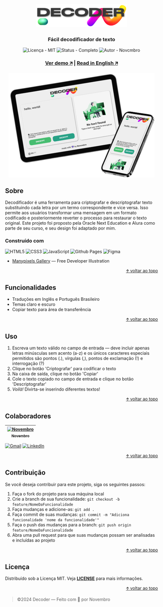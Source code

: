 <div id="topo" align="center">
  <h1>
    <picture>
      <source srcset="https://raw.githubusercontent.com/novcmbro/decoder/main/src/img/decoder-logo-dark.png" media="(prefers-color-scheme: dark)">
      <img src="https://raw.githubusercontent.com/novcmbro/decoder/main/src/img/decoder-logo-light.png" alt="Decoder" width="300px">
    </picture>
  </h1>

  ### Fácil decodificador de texto

  ![Licença - MIT](https://img.shields.io/badge/licença-MIT-informational?style=for-the-badge)
  ![Status - Completo](https://img.shields.io/badge/status-completo-success?style=for-the-badge)
  ![Autor - Novcmbro](https://img.shields.io/badge/autor-novcmbro-BBBBBB?style=for-the-badge)

  ### [**Ver demo 🡭**](https://novcmbro.github.io/decoder) | [**Read in English 🡭**](https://github.com/novcmbro/decoder/blob/main/README.md)

  <picture>
    <source srcset="https://raw.githubusercontent.com/novcmbro/novcmbro.github.io/main/src/img/project-decoder-dark.png" media="(prefers-color-scheme: dark)">
    <img src="https://raw.githubusercontent.com/novcmbro/novcmbro.github.io/main/src/img/project-decoder-light.png" alt="Decoder" width="480px">
  </picture>
</div>

## Sobre
Decodificador é uma ferramenta para criptografar e descriptografar texto substituindo cada letra por um termo correspondente e vice versa. Isso permite aos usuários transformar uma mensagem em um formato codificado e posteriormente reverter o processo para restaurar o texto original. Este projeto foi proposto pela Oracle Next Education e Alura como parte de seu curso, e seu design foi adaptado por mim.

### Construído com
![HTML5](https://img.shields.io/badge/html5-E34F26?style=for-the-badge&logo=html5&logoColor=white)
![CSS3](https://img.shields.io/badge/css3-1572B6?style=for-the-badge&logo=css3&logoColor=white)
![JavaScript](https://img.shields.io/badge/javascript-323330?style=for-the-badge&logo=javascript&logoColor=%23F7DF1E)
![Github Pages](https://img.shields.io/badge/github_pages-121013?style=for-the-badge&logo=github&logoColor=white)
![Figma](https://img.shields.io/badge/figma-F24E1E?style=for-the-badge&logo=figma&logoColor=white)
- [Manypixels Gallery](https://www.manypixels.co/gallery) — Free Developer Illustration
<p align="right"><a href="#topo">🡩 voltar ao topo</a></p>

## Funcionalidades
- Traduções em Inglês e Português Brasileiro
- Temas claro e escuro
- Copiar texto para área de transferência
<p align="right"><a href="#topo">🡩 voltar ao topo</a></p>

## Uso
1. Escreva um texto válido no campo de entrada — deve incluir apenas letras minúsculas sem acento (a-z) e os únicos caracteres especiais permitidos são pontos (.), vírgulas (,), pontos de exclamação (!) e interrogação (?)
2. Clique no botão 'Criptografar' para codificar o texto
3. Na caixa de saída, clique no botão 'Copiar'
4. Cole o texto copiado no campo de entrada e clique no botão 'Descriptografar'
5. *Voilà!* Divirta-se inserindo diferentes textos!
<p align="right"><a href="#topo">🡩 voltar ao topo</a></p>

## Colaboradores
| [<img src="https://github.com/novcmbro.png" alt="Novembro" width="100px" height="100px"><br><sub>Novembro</sub>](https://github.com/novcmbro) |
| :---: |

[![Gmail](https://img.shields.io/badge/gmail-D14836?style=for-the-badge&logo=gmail&logoColor=white)](mailto:novcmbro@gmail.com)
[![LinkedIn](https://img.shields.io/badge/linkedin-0077B5.svg?style=for-the-badge&logo=linkedin&logoColor=white)](https://www.linkedin.com/in/novcmbro/)
<p align="right"><a href="#topo">🡩 voltar ao topo</a></p>

## Contribuição
Se você deseja contribuir para este projeto, siga os seguintes passos:
1. Faça o fork do projeto para sua máquina local
2. Crie a branch de sua funcionalidade: `git checkout -b feature/NomeDaFuncionalidade`
3. Faça mudanças e adicione-as: `git add .`
4. Faça commit de suas mudanças: `git commit -m "Adiciona funcionalidade 'nome da funcionalidade'"`
5. Faça o push das mudanças para a branch: `git push origin feature/NomeDaFuncionalidade`
6. Abra uma pull request para que suas mudanças possam ser analisadas e incluídas ao projeto
<p align="right"><a href="#topo">🡩 voltar ao topo</a></p>

## Licença
Distribuído sob a Licença MIT. Veja [**LICENSE**](https://github.com/novcmbro/decoder/blob/main/LICENSE) para mais informações.
<p align="right"><a href="#top">🡩 voltar ao topo</a></p>

> ©2024 Decoder — Feito com 💜 por Novembro
